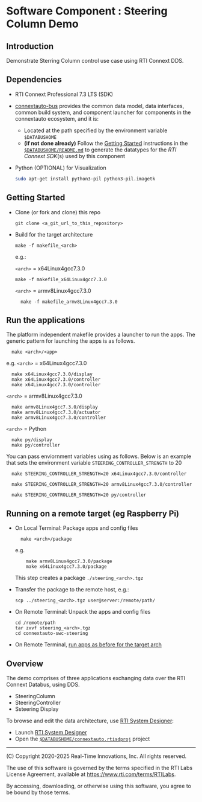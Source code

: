 # Software Component : Steering Column Demo

## Introduction

Demonstrate Sterring Column control use case using RTI Connext DDS.

## Dependencies

- RTI Connext Professional 7.3 LTS (SDK)

- [connextauto-bus](https://github.com/rticommunity/connextauto-bus) provides the common data model, data interfaces, common build system, and component
launcher for components in the connextauto ecosystem, and it is:

  - Located at the path specified by the environment variable `$DATABUSHOME`
  - **(if not done already)** Follow the [Getting Started](https://github.com/rticommunity/connextauto-bus?tab=readme-ov-file#getting-started) instructions in the [`$DATABUSHOME/README.md`](https://github.com/rticommunity/connextauto-bus?tab=readme-ov-file#getting-started) to generate the datatypes for the *RTI Connext SDK*(s) used by this component


- Python (OPTIONAL) for Visualization

  ```bash
  sudo apt-get install python3-pil python3-pil.imagetk
  ```


## Getting Started

- Clone (or fork and clone) this repo

      git clone <a_git_url_to_this_repository>

- Build for the target architecture <arch>

      make -f makefile_<arch>

  e.g.:

  `<arch>` = x64Linux4gcc7.3.0

      make -f makefile_x64Linux4gcc7.3.0

   `<arch>` = armv8Linux4gcc7.3.0

        make -f makefile_armv8Linux4gcc7.3.0


## Run the applications


   The platform independent makefile provides a launcher to run the apps.
   The generic pattern for launching the apps is as follows.

      make <arch>/<app>

  e.g.
   `<arch>` = x64Linux4gcc7.3.0

      make x64Linux4gcc7.3.0/display
      make x64Linux4gcc7.3.0/controller
      make x64Linux4gcc7.3.0/controller

   `<arch>` = armv8Linux4gcc7.3.0

      make armv8Linux4gcc7.3.0/display
      make armv8Linux4gcc7.3.0/actuator
      make armv8Linux4gcc7.3.0/controller

   `<arch>` = Python

      make py/display
      make py/controller

   You can pass enviornment variables using as follows. Below is an example that sets the environment variable `STEERING_CONTROLLER_STRENGTH` to 20

      make STEERING_CONTROLLER_STRENGTH=20 x64Linux4gcc7.3.0/controller

      make STEERING_CONTROLLER_STRENGTH=20 armv8Linux4gcc7.3.0/controller

      make STEERING_CONTROLLER_STRENGTH=20 py/controller


## Running on a remote target (eg Raspberry Pi)

- On Local Terminal: Package apps and config files

        make <arch>/package
    e.g.

          make armv8Linux4gcc7.3.0/package
          make x64Linux4gcc7.3.0/package

    This step creates a package `./steering_<arch>.tgz`

- Transfer the package to the remote host, e.g.:

      scp ../steering_<arch>.tgz user@server:/remote/path/

- On Remote Terminal: Unpack the apps and config files

      cd /remote/path
      tar zxvf steering_<arch>.tgz
      cd connextauto-swc-steering

- On Remote Terminal, [run apps as before for the target arch](#run-the-applications)

## Overview

The demo comprises of three applications exchanging data over the RTI Connext Databus, using DDS.

- SteeringColumn
- SteeringController
- Ssteering Display

To browse and edit the data architecture, use [RTI System Designer](https://community.rti.com/static/documentation/connext-dds/current/doc/manuals/connext_dds_professional/tools/system_designer/index.html):

  -  Launch [RTI System Designer](https://community.rti.com/static/documentation/connext-dds/current/doc/manuals/connext_dds_professional/tools/system_designer/index.html)
  - Open the [`$DATABUSHOME/connextauto.rtisdproj`](https://github.com/rticommunity/connextauto-bus/blob/master/connextauto_steering.rtisdproj) project


---
(C) Copyright 2020-2025 Real-Time Innovations, Inc.  All rights reserved.

The use of this software is governed by the terms specified in the RTI Labs License Agreement, available at https://www.rti.com/terms/RTILabs. 

By accessing, downloading, or otherwise using this software, you agree to be bound by those terms.
